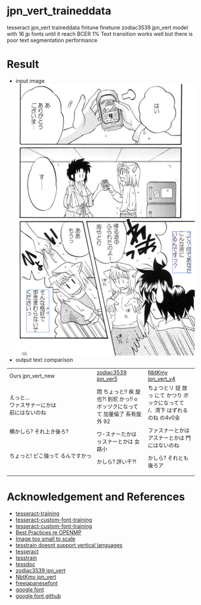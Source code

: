 # jpn_vert_traineddata
tesseract jpn_vert traineddata fintune
finetune zodiac3539 jpn_vert model with 16 jp fonts until it reach BCER 1% 
Text transition works well but there is poor text segmentation performance  


# Result   
- input image  
![result](doc/result1.png)      
- output text comparison


<table>
<tr><td> Ours jpn_vert_new </td> <td> <a href="https://github.com/zodiac3539/jpn_vert">zodiac3539 jpn_ver5</a> </td><td> <a href="https://github.com/NbtKmy/jpn_vert_improvement">NbtKmy jpn_vert_v4</a> </td></tr>
<tr>
<td  style="white-space: pre;">
えっと…
ワァスサナーにかは
前にはないのね

横かしら?
それ上き後ろ?

ちょっと!
ピこ強って
るんですかっ


</td>
<td>
      悶                       ちょっと‼
疾                  旋也⁈
到尼                       かっ‼
o       ボッヅクになってて
加量倫了     系有旋外
92

ワ-スナーたかは
ヮスナーとかは
女路小

かしら?
評い千⁈

</td>
<td> 
                       ちょつとリ
捉                  放っ
にて                       かつり
       ボックになってて
/、湾下     はずれるのね
の4v0全

ファスナーとかは
アスナーとかは
門にはないのね

かしら?
それとも後ろア


</td>
</tr>
</table>
  






# Acknowledgement and References  
- [tesseract-training](https://github.com/nikhilbaby/tesseract-training) 
- [tesseract-custom-font-training](https://github.com/xayilmaz/tesseract-custom-font-training) 
- [tesseract-custom-font-training](https://github.com/tesseract-ocr/tesseract/issues/3001) 
- [Best Practices re OPENMP](https://github.com/tesseract-ocr/tesseract/issues/3744) 
- [Image too small to scale](https://github.com/tesseract-ocr/tesseract/issues/3001) 
- [tesstrain doesnt support vertical languages](https://github.com/tesseract-ocr/tesseract/issues/2989) 
- [tesseract](https://github.com/tesseract-ocr/tesseract) 
- [tesstrain](https://github.com/tesseract-ocr/tesstrain) 
- [tessdoc](https://tesseract-ocr.github.io/tessdoc/) 
- [zodiac3539 jpn_vert](https://github.com/zodiac3539/jpn_vert) 
- [NbtKmy jpn_vert](https://github.com/NbtKmy/jpn_vert_improvement) 
- [freejapanesefont](https://www.freejapanesefont.com/)     
- [google font](https://fonts.google.com/?subset=japanese&noto.script=Jpan)     
- [google font github](https://github.com/google/fonts)     








